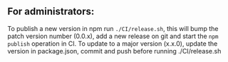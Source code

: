 ## For administrators:

To publish a new version in npm run `./CI/release.sh`, this will bump the patch version number (0.0.x), add a new release on git and start the `npm publish` operation in CI.
To update to a major version (x.x.0), update the version in package.json, commit and push before running ./CI/release.sh
